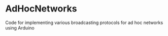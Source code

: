 # AdHocNetworks
Code for implementing various broadcasting protocols for ad hoc networks using Arduino 
